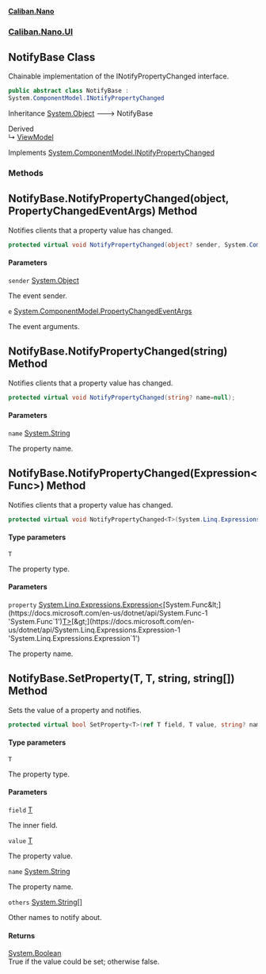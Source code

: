 #### [Caliban.Nano](index.md 'index')
### [Caliban.Nano.UI](Caliban.Nano.UI.md 'Caliban.Nano.UI')

## NotifyBase Class

Chainable implementation of the INotifyPropertyChanged interface.

```csharp
public abstract class NotifyBase :
System.ComponentModel.INotifyPropertyChanged
```

Inheritance [System.Object](https://docs.microsoft.com/en-us/dotnet/api/System.Object 'System.Object') &#129106; NotifyBase

Derived  
&#8627; [ViewModel](Caliban.Nano.UI.ViewModel.md 'Caliban.Nano.UI.ViewModel')

Implements [System.ComponentModel.INotifyPropertyChanged](https://docs.microsoft.com/en-us/dotnet/api/System.ComponentModel.INotifyPropertyChanged 'System.ComponentModel.INotifyPropertyChanged')
### Methods

<a name='Caliban.Nano.UI.NotifyBase.NotifyPropertyChanged(object,System.ComponentModel.PropertyChangedEventArgs)'></a>

## NotifyBase.NotifyPropertyChanged(object, PropertyChangedEventArgs) Method

Notifies clients that a property value has changed.

```csharp
protected virtual void NotifyPropertyChanged(object? sender, System.ComponentModel.PropertyChangedEventArgs e);
```
#### Parameters

<a name='Caliban.Nano.UI.NotifyBase.NotifyPropertyChanged(object,System.ComponentModel.PropertyChangedEventArgs).sender'></a>

`sender` [System.Object](https://docs.microsoft.com/en-us/dotnet/api/System.Object 'System.Object')

The event sender.

<a name='Caliban.Nano.UI.NotifyBase.NotifyPropertyChanged(object,System.ComponentModel.PropertyChangedEventArgs).e'></a>

`e` [System.ComponentModel.PropertyChangedEventArgs](https://docs.microsoft.com/en-us/dotnet/api/System.ComponentModel.PropertyChangedEventArgs 'System.ComponentModel.PropertyChangedEventArgs')

The event arguments.

<a name='Caliban.Nano.UI.NotifyBase.NotifyPropertyChanged(string)'></a>

## NotifyBase.NotifyPropertyChanged(string) Method

Notifies clients that a property value has changed.

```csharp
protected virtual void NotifyPropertyChanged(string? name=null);
```
#### Parameters

<a name='Caliban.Nano.UI.NotifyBase.NotifyPropertyChanged(string).name'></a>

`name` [System.String](https://docs.microsoft.com/en-us/dotnet/api/System.String 'System.String')

The property name.

<a name='Caliban.Nano.UI.NotifyBase.NotifyPropertyChanged_T_(System.Linq.Expressions.Expression_System.Func_T__)'></a>

## NotifyBase.NotifyPropertyChanged<T>(Expression<Func<T>>) Method

Notifies clients that a property value has changed.

```csharp
protected virtual void NotifyPropertyChanged<T>(System.Linq.Expressions.Expression<System.Func<T>> property);
```
#### Type parameters

<a name='Caliban.Nano.UI.NotifyBase.NotifyPropertyChanged_T_(System.Linq.Expressions.Expression_System.Func_T__).T'></a>

`T`

The property type.
#### Parameters

<a name='Caliban.Nano.UI.NotifyBase.NotifyPropertyChanged_T_(System.Linq.Expressions.Expression_System.Func_T__).property'></a>

`property` [System.Linq.Expressions.Expression&lt;](https://docs.microsoft.com/en-us/dotnet/api/System.Linq.Expressions.Expression-1 'System.Linq.Expressions.Expression`1')[System.Func&lt;](https://docs.microsoft.com/en-us/dotnet/api/System.Func-1 'System.Func`1')[T](Caliban.Nano.UI.NotifyBase.md#Caliban.Nano.UI.NotifyBase.NotifyPropertyChanged_T_(System.Linq.Expressions.Expression_System.Func_T__).T 'Caliban.Nano.UI.NotifyBase.NotifyPropertyChanged<T>(System.Linq.Expressions.Expression<System.Func<T>>).T')[&gt;](https://docs.microsoft.com/en-us/dotnet/api/System.Func-1 'System.Func`1')[&gt;](https://docs.microsoft.com/en-us/dotnet/api/System.Linq.Expressions.Expression-1 'System.Linq.Expressions.Expression`1')

The property name.

<a name='Caliban.Nano.UI.NotifyBase.SetProperty_T_(T,T,string,string[])'></a>

## NotifyBase.SetProperty<T>(T, T, string, string[]) Method

Sets the value of a property and notifies.

```csharp
protected virtual bool SetProperty<T>(ref T field, T value, string? name=null, params string[] others);
```
#### Type parameters

<a name='Caliban.Nano.UI.NotifyBase.SetProperty_T_(T,T,string,string[]).T'></a>

`T`

The property type.
#### Parameters

<a name='Caliban.Nano.UI.NotifyBase.SetProperty_T_(T,T,string,string[]).field'></a>

`field` [T](Caliban.Nano.UI.NotifyBase.md#Caliban.Nano.UI.NotifyBase.SetProperty_T_(T,T,string,string[]).T 'Caliban.Nano.UI.NotifyBase.SetProperty<T>(T, T, string, string[]).T')

The inner field.

<a name='Caliban.Nano.UI.NotifyBase.SetProperty_T_(T,T,string,string[]).value'></a>

`value` [T](Caliban.Nano.UI.NotifyBase.md#Caliban.Nano.UI.NotifyBase.SetProperty_T_(T,T,string,string[]).T 'Caliban.Nano.UI.NotifyBase.SetProperty<T>(T, T, string, string[]).T')

The property value.

<a name='Caliban.Nano.UI.NotifyBase.SetProperty_T_(T,T,string,string[]).name'></a>

`name` [System.String](https://docs.microsoft.com/en-us/dotnet/api/System.String 'System.String')

The property name.

<a name='Caliban.Nano.UI.NotifyBase.SetProperty_T_(T,T,string,string[]).others'></a>

`others` [System.String](https://docs.microsoft.com/en-us/dotnet/api/System.String 'System.String')[[]](https://docs.microsoft.com/en-us/dotnet/api/System.Array 'System.Array')

Other names to notify about.

#### Returns
[System.Boolean](https://docs.microsoft.com/en-us/dotnet/api/System.Boolean 'System.Boolean')  
True if the value could be set; otherwise false.